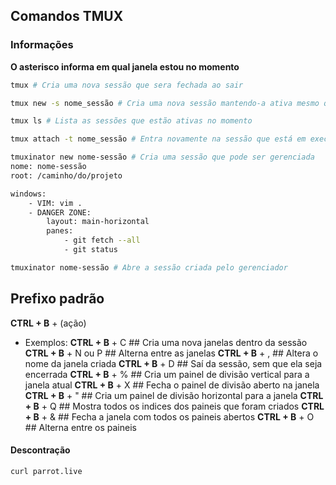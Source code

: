 ## Comandos TMUX

### Informações

**O asterisco informa em qual janela estou no momento**


~~~bash
tmux # Cria uma nova sessão que sera fechada ao sair
~~~

~~~bash
tmux new -s nome_sessão # Cria uma nova sessão mantendo-a ativa mesmo que seia da sessão
~~~

~~~bash
tmux ls # Lista as sessões que estão ativas no momento
~~~

~~~bash
tmux attach -t nome_sessão # Entra novamente na sessão que está em execução
~~~

~~~bash
tmuxinator new nome-sessão # Cria uma sessão que pode ser gerenciada
nome: nome-sessão
root: /caminho/do/projeto

windows:
    - VIM: vim .
    - DANGER ZONE:
        layout: main-horizontal
        panes:
            - git fetch --all
            - git status
~~~

~~~bash
tmuxinator nome-sessão # Abre a sessão criada pelo gerenciador
~~~

## Prefixo padrão

**CTRL + B** + (ação)

- Exemplos: 
**CTRL + B** + C                ## Cria uma nova janelas dentro da sessão
**CTRL + B** + N ou P           ## Alterna entre as janelas
**CTRL + B** + ,                ## Altera o nome da janela criada
**CTRL + B** + D                ## Saí da sessão, sem que ela seja encerrada
**CTRL + B** + %                ## Cria um painel de divisão vertical para a janela atual
**CTRL + B** + X                ## Fecha o painel de divisão aberto na janela
**CTRL + B** + "                ## Cria um painel de divisão horizontal para a janela
**CTRL + B** + Q                ## Mostra todos os indices dos paineis que foram criados
**CTRL + B** + &                ## Fecha a janela com todos os paineis abertos
**CTRL + B** + O                ## Alterna entre os paineis



#### Descontração
~~~bash
curl parrot.live
~~~